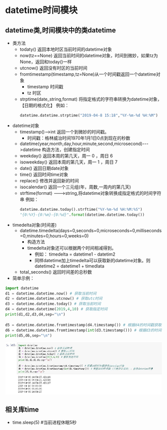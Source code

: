 # datetime时间模块
## datetime类,时间模块中的类datetime
* 类方法
    * todaty() 返回本地时区当前时间的datetime对象
    * now(tz==None) 返回当前时间的datetime对象，时间到微妙，如果tz为None，返回和today()一样
    * utcnow()  返回没有时区的当前时间
    * fromtimestamp(timestamp,tz=None)从一个时间戳返回一个datetime对象
        * timestamp  时间戳
        * tz 时区
    * strptime(date_string,format) 将指定格式的字符串转换为datetime对象，【日期的格式化】
        例如：
        ````python 
        datetime.datetime.strptime("2019-04-8 15:18","%Y-%m-%d %H:%M") 
        ````
* datetime对象
    * timestamp()-->int 返回一个到微妙的时间戳。
        * 时间戳：格林威治时间1970年1月1日0点到现在的秒数
    * datetime(year,month,day,hour,minute,second,microsecond)--->datetime 构造方法，创建指定时间
    * weekday() 返回本周的第几天，周一 0  ，周日 6
    * isoweekday() 返回本周的第几天，周一 1  ，周日 7
    * date() 返回日期date对象
    * time() 返回时间time对象
    * replace() 修改并返回新的时间
    * isocalendar() 返回一个三元组(年，周数,一周内的第几天)
    * strftime(format) --->string,将datetime对象转换成指定格式的时间字符串
        例如：
        ````python
        datetime.datetime.today().strftime("%Y-%m-%d %H:%M:%S")
        "{0:%Y}-{0:%m}-{0:%d}".format(datetime.datetime.today())
        ```` 
* timedelta对象(时间差)
    * datetime.timedelta(days=0,seconds=0,microseconds=0,milliseconds=0,minutes=0,hours=0,weeks=0)
        * 构造方法
        * timedelta对象还可以根据两个时间相减得到。
            * 例如： timedelta = datetime1 - datetim2
            * 同样datetime加上timedelta可以获取新的datetime对象。则 datetime2 = datetime1 + timedlata
    * total_seconds() 返回时间差的总秒数
* 简单示例：  
````python
import datetime
d1 = datetime.datetime.now() # 获取当前时间
d2 = datetime.datetime.utcnow() # 获取utc时间
d3 = datetime.datetime.today() # 获取当前时间
d4 = datetime.datetime(2019,4,10) # 获取指定时间
print(d1,d2,d3,d4,sep="\n")

d5 = datetime.datetime.fromtimestamp(d4.timestamp()) # 根据d4的时间戳获取datetime对象
d6 = datetime.datetime.fromtimestamp(int(d3.timestamp())) # 根据d3的时间戳（只要秒以前的），获取datetime对象
print(d5,d6,sep="\n")
````
![datetime001](https://raw.githubusercontent.com/1263351411/xdd.github.io/master/img/datetime001.jpg)  

## 相关库time
* time.sleep(5)  #当前进程休眠5秒
